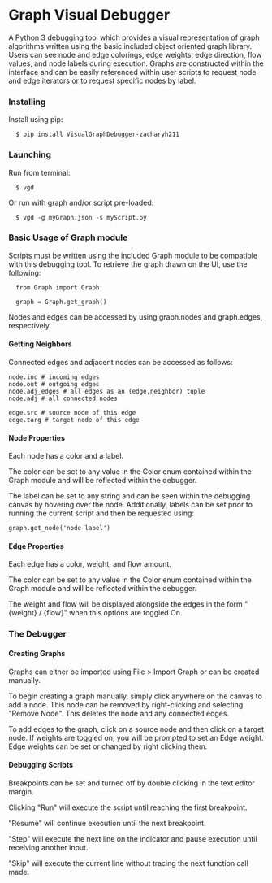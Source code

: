 # Graph Visual Debugger

A Python 3 debugging tool which provides a visual representation of graph algorithms written using the basic included object oriented graph library. Users can see node and edge colorings, edge weights, edge direction, flow values, and node labels during execution. Graphs are constructed within the interface and can be easily referenced within user scripts to request node and edge iterators or to request specific nodes by label. 


### Installing

Install using pip:

```
  $ pip install VisualGraphDebugger-zacharyh211
```

### Launching

Run from terminal:

```
  $ vgd
```
Or run with graph and/or script pre-loaded:

```
  $ vgd -g myGraph.json -s myScript.py
```

### Basic Usage of Graph module

Scripts must be written using the included Graph module to be compatible with this debugging tool. To retrieve the graph drawn on the UI, use the following:
```
  from Graph import Graph

  graph = Graph.get_graph()
```
Nodes and edges can be accessed by using graph.nodes and graph.edges, respectively.

#### Getting Neighbors

Connected edges and adjacent nodes can be accessed as follows:
```
node.inc # incoming edges
node.out # outgoing edges
node.adj_edges # all edges as an (edge,neighbor) tuple
node.adj # all connected nodes

edge.src # source node of this edge
edge.targ # target node of this edge
```

#### Node Properties

Each node has a color and a label. 

The color can be set to any value in the Color enum contained within the Graph module and will be reflected within the debugger.

The label can be set to any string and can be seen within the debugging canvas by hovering over the node. Additionally, labels can be set prior to running the current script and then be requested using:
```
graph.get_node('node label')
```

#### Edge Properties

Each edge has a color, weight, and flow amount.

The color can be set to any value in the Color enum contained within the Graph module and will be reflected within the debugger.

The weight and flow will be displayed alongside the edges in the form "{weight} / {flow}" when this options are toggled On.

### The Debugger

#### Creating Graphs

Graphs can either be imported using File > Import Graph or can be created manually. 

To begin creating a graph manually, simply click anywhere on the canvas to add a node. This node can be removed by right-clicking and selecting "Remove Node". This deletes the node and any connected edges.

To add edges to the graph, click on a source node and then click on a target node. If weights are toggled on, you will be prompted to set an Edge weight. Edge weights can be set or changed by right clicking them.

#### Debugging Scripts

Breakpoints can be set and turned off by double clicking in the text editor margin. 

Clicking "Run" will execute the script until reaching the first breakpoint. 

"Resume" will continue execution until the next breakpoint. 

"Step" will execute the next line on the indicator and pause execution until receiving another input.

"Skip" will execute the current line without tracing the next function call made.


